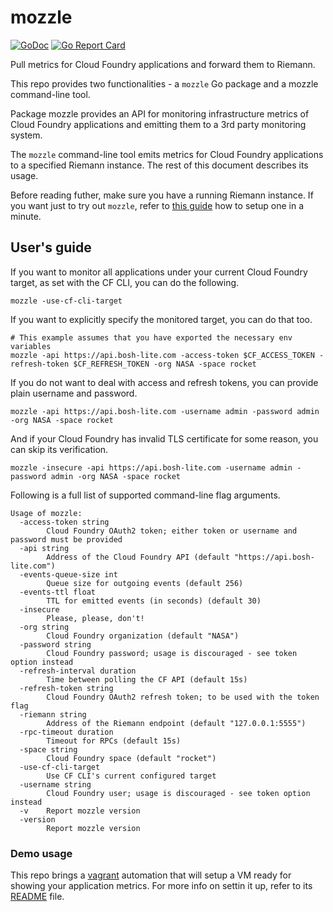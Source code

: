# mozzle
[![GoDoc](https://godoc.org/github.com/Bo0mer/mozzle?status.svg)](https://godoc.org/github.com/Bo0mer/mozzle)
[![Go Report Card](https://goreportcard.com/badge/github.com/Bo0mer/mozzle)](https://goreportcard.com/report/github.com/Bo0mer/mozzle)

Pull metrics for Cloud Foundry applications and forward them to Riemann.

This repo provides two functionalities - a `mozzle` Go package and a mozzle
command-line tool.

Package mozzle provides an API for monitoring infrastructure metrics of
Cloud Foundry applications and emitting them to a 3rd party monitoring system.

The `mozzle` command-line tool emits metrics for Cloud Foundry applications
to a specified Riemann instance. The rest of this document describes its usage.

Before reading futher, make sure you have a running Riemann instance. If you want
just to try out `mozzle`, refer to [this guide](https://github.com/Bo0mer/mozzle/tree/master/demo/mib/) how to setup one in a minute.

## User's guide
If you want to monitor all applications under your current Cloud Foundry target,
as set with the CF CLI, you can do the following.
```
mozzle -use-cf-cli-target
```

If you want to explicitly specify the monitored target, you can do that too.
```
# This example assumes that you have exported the necessary env variables
mozzle -api https://api.bosh-lite.com -access-token $CF_ACCESS_TOKEN -refresh-token $CF_REFRESH_TOKEN -org NASA -space rocket
```

If you do not want to deal with access and refresh tokens, you can provide plain
username and password.
```
mozzle -api https://api.bosh-lite.com -username admin -password admin -org NASA -space rocket
```

And if your Cloud Foundry has invalid TLS certificate for some reason, you can skip its verification.
```
mozzle -insecure -api https://api.bosh-lite.com -username admin -password admin -org NASA -space rocket
```

Following is a full list of supported command-line flag arguments.
```
Usage of mozzle:
  -access-token string
    	Cloud Foundry OAuth2 token; either token or username and password must be provided
  -api string
    	Address of the Cloud Foundry API (default "https://api.bosh-lite.com")
  -events-queue-size int
    	Queue size for outgoing events (default 256)
  -events-ttl float
    	TTL for emitted events (in seconds) (default 30)
  -insecure
    	Please, please, don't!
  -org string
    	Cloud Foundry organization (default "NASA")
  -password string
    	Cloud Foundry password; usage is discouraged - see token option instead
  -refresh-interval duration
    	Time between polling the CF API (default 15s)
  -refresh-token string
    	Cloud Foundry OAuth2 refresh token; to be used with the token flag
  -riemann string
    	Address of the Riemann endpoint (default "127.0.0.1:5555")
  -rpc-timeout duration
    	Timeout for RPCs (default 15s)
  -space string
    	Cloud Foundry space (default "rocket")
  -use-cf-cli-target
    	Use CF CLI's current configured target
  -username string
    	Cloud Foundry user; usage is discouraged - see token option instead
  -v	Report mozzle version
  -version
    	Report mozzle version
```

### Demo usage
This repo brings a [vagrant](https://www.vagrantup.com/) automation that will setup a VM ready for
showing your application metrics. For more info on settin it up, refer to its
[README](https://github.com/Bo0mer/mozzle/tree/master/demo/mib/) file.
